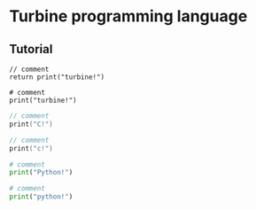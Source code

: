 # Turbine programming language

## Tutorial

```turbine
// comment
return print("turbine!")
```
```turbine
# comment
print("turbine!")
```

```C
// comment
print("C!")
```

```c
// comment
print("c!")
```

```Python
# comment
print("Python!")
```

```python
# comment
print("python!")
```
